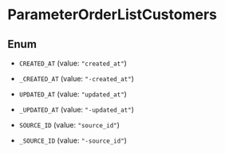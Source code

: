 

# ParameterOrderListCustomers

## Enum


* `CREATED_AT` (value: `"created_at"`)

* `_CREATED_AT` (value: `"-created_at"`)

* `UPDATED_AT` (value: `"updated_at"`)

* `_UPDATED_AT` (value: `"-updated_at"`)

* `SOURCE_ID` (value: `"source_id"`)

* `_SOURCE_ID` (value: `"-source_id"`)



